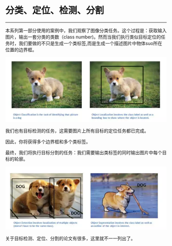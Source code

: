 # 分类、定位、检测、分割

---

本系列第一部分使用的案例中，我们观察了图像分类任务。这个过程是：获取输入图片，输出一套分类的类数（class number)。然而当我们执行类似目标定位的任务时，我们要做的不只是生成一个类标签,而是生成一个描述图片中物体suo所在位置的边界框。


![](/images/660.webp)


我们也有目标检测的任务，这需要图片上所有目标的定位任务都已完成。



因此，你将获得多个边界框和多个类标签。



最终，我们将执行目标分割的任务：我们需要输出类标签的同时输出图片中每个目标的轮廓。


![](/images/661.webp)


关于目标检测、定位、分割的论文有很多，这里就不一一列出了。